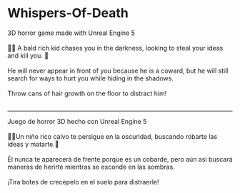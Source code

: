 # Whispers-Of-Death
3D horror game made with Unreal Engine 5
<br>
<br>
👨‍🦲 A bald rich kid chases you in the darkness, looking to steal your ideas and kill you. 🔪
<br>
<br>
He will never appear in front of you because he is a coward, but he will still search for ways to hurt you while hiding in the shadows.
<br>
<br>
Throw cans of hair growth on the floor to distract him!
<br>
<br>

--------------------------------------------------------------
Juego de horror 3D hecho con Unreal Engine 5
<br>
<br>
👨‍🦲Un niño rico calvo te persigue en la oscuridad, buscando robarte las ideas y matarte.🔪
<br>
<br>
Él nunca te aparecerá de frente porque es un cobarde, pero aún así buscará maneras de herirte mientras se esconde en las sombras.
<br>
<br>
¡Tira botes de crecepelo en el suelo para distraerle!
